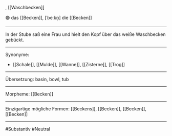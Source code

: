 , [[Waschbecken]]

🟢 das [[Becken]], [ˈbeːkn̩]
die [[Becken]]


---
In der Stube saß eine Frau und hielt den Kopf über das weiße Waschbecken gebückt.

---
Synonyme:
- [[Schale]], [[Mulde]], [[Wanne]], [[Zisterne]], [[Trog]]

---
Übersetzung: basin, bowl, tub

---
Morpheme:
[[Becken]]

---
Einzigartige mögliche Formen: [[Beckens]], [[Becken]], [[Becken]], [[Becken]]

---
#Substantiv #Neutral